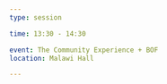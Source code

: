 ```yaml
---
type: session

time: 13:30 - 14:30

event: The Community Experience + BOF
location: Malawi Hall

---
```

